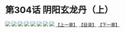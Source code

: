 # 第304话 阴阳玄龙丹（上）
![](https://mhpic.xiaomingtaiji.net/comic/D/斗破苍穹拆分版/304话/1.jpg-zymk.middle.webp)
![](https://mhpic.xiaomingtaiji.net/comic/D/斗破苍穹拆分版/304话/2.jpg-zymk.middle.webp)
![](https://mhpic.xiaomingtaiji.net/comic/D/斗破苍穹拆分版/304话/3.jpg-zymk.middle.webp)
![](https://mhpic.xiaomingtaiji.net/comic/D/斗破苍穹拆分版/304话/4.jpg-zymk.middle.webp)
![](https://mhpic.xiaomingtaiji.net/comic/D/斗破苍穹拆分版/304话/5.jpg-zymk.middle.webp)
![](https://mhpic.xiaomingtaiji.net/comic/D/斗破苍穹拆分版/304话/6.jpg-zymk.middle.webp)
![](https://mhpic.xiaomingtaiji.net/comic/D/斗破苍穹拆分版/304话/7.jpg-zymk.middle.webp)
![](https://mhpic.xiaomingtaiji.net/comic/D/斗破苍穹拆分版/304话/8.jpg-zymk.middle.webp)
[【上一章】](./303.md)
[【目录】](./READMD.md)
[【下一章】](./305.md)
